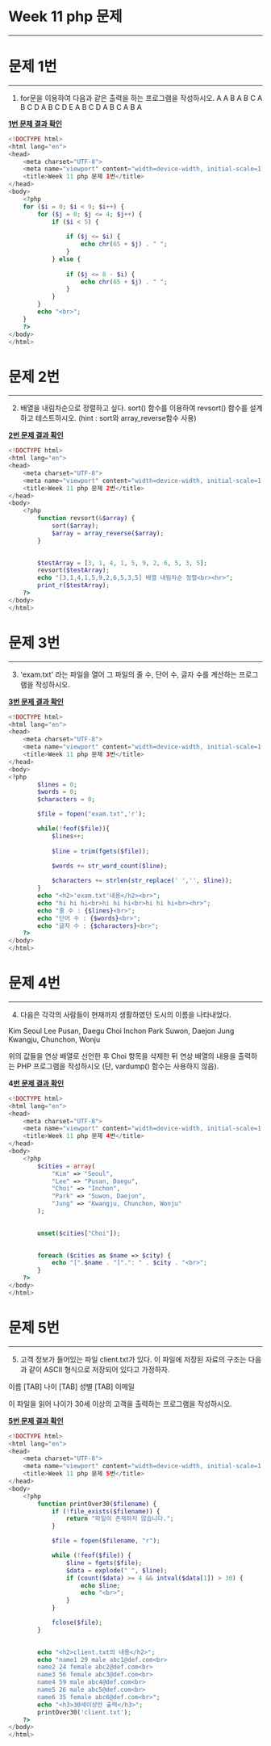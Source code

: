# Week 11 php 문제

---

# 문제 1번

---

1. for문을 이용하여 다음과 같은 출력을 하는 프로그램을 작성하시오.
A
A B
A B C
A B C D
A B C D E
A B C D
A B C
A B
A

**[1번 문제 결과 확인](http://sohahn.dothome.co.kr/Week11/1.php)**

```php
<!DOCTYPE html>
<html lang="en">
<head>
    <meta charset="UTF-8">
    <meta name="viewport" content="width=device-width, initial-scale=1.0">
    <title>Week 11 php 문제 1번</title>
</head>
<body>
    <?php
    for ($i = 0; $i < 9; $i++) {
        for ($j = 0; $j <= 4; $j++) {
            if ($i < 5) {
                
                if ($j <= $i) {
                    echo chr(65 + $j) . " ";
                }
            } else {
                
                if ($j <= 8 - $i) {
                    echo chr(65 + $j) . " ";
                }
            }
        }
        echo "<br>";
    }
    ?>
</body>
</html>
```

# 문제 2번

---

2. 배열을 내림차순으로 정렬하고 싶다. sort() 함수를 이용하여 revsort() 함수를 설계하고 테스트하시오.
(hint : sort와 array_reverse함수 사용)

**[2번 문제 결과 확인](http://sohahn.dothome.co.kr/Week11/2.php)**

```php
<!DOCTYPE html>
<html lang="en">
<head>
    <meta charset="UTF-8">
    <meta name="viewport" content="width=device-width, initial-scale=1.0">
    <title>Week 11 php 문제 2번</title>
</head>
<body>
    <?php
        function revsort(&$array) {
            sort($array);
            $array = array_reverse($array);
        }

        
        $testArray = [3, 1, 4, 1, 5, 9, 2, 6, 5, 3, 5];
        revsort($testArray);
        echo "[3,1,4,1,5,9,2,6,5,3,5] 배열 내림차순 정렬<br><hr>";
        print_r($testArray);
    ?>
</body>
</html>
```

# 문제 3번

---

3.  'exam.txt' 라는 파일을 열어 그 파일의 줄 수, 단어 수, 글자 수를 계산하는 프로그램을 작성하시오.

**[3번 문제 결과 확인](http://sohahn.dothome.co.kr/Week11/3.php)**

```php
<!DOCTYPE html>
<html lang="en">
<head>
    <meta charset="UTF-8">
    <meta name="viewport" content="width=device-width, initial-scale=1.0">
    <title>Week 11 php 문제 3번</title>
</head>
<body>
<?php
        $lines = 0;
        $words = 0;
        $characters = 0;

        $file = fopen("exam.txt",'r');

        while(!feof($file)){
            $lines++;
            
            $line = trim(fgets($file)); 
            
            $words += str_word_count($line);

            $characters += strlen(str_replace(' ','', $line));
        }
        echo "<h2>'exam.txt'내용</h2><br>";
        echo "hi hi hi<br>hi hi hi<br>hi hi hi<br><hr>";
        echo "줄 수 : {$lines}<br>";
        echo "단어 수 : {$words}<br>";
        echo "글자 수 : {$characters}<br>";
    ?>
</body>
</html>
```

# 문제 4번

---

4. 다음은 각각의 사람들이 현재까지 생활하였던 도시의 이름을 나타내었다.

Kim   Seoul
Lee    Pusan, Daegu
Choi   Inchon
Park   Suwon, Daejon
Jung   Kwangju, Chunchon, Wonju

위의 값들을 연상 배열로 선언한 후 Choi 항목을 삭제한 뒤 연상 배열의 내용을 출력하는 PHP 프로그램을 작성하시오 (단, vardump() 함수는 사용하지 않음).

**4[번 문제 결과 확인](http://sohahn.dothome.co.kr/Week11/4.php)**

```php
<!DOCTYPE html>
<html lang="en">
<head>
    <meta charset="UTF-8">
    <meta name="viewport" content="width=device-width, initial-scale=1.0">
    <title>Week 11 php 문제 4번</title>
</head>
<body>
    <?php
        $cities = array(
            "Kim" => "Seoul",
            "Lee" => "Pusan, Daegu",
            "Choi" => "Inchon",
            "Park" => "Suwon, Daejon",
            "Jung" => "Kwangju, Chunchon, Wonju"
        );

        
        unset($cities["Choi"]);

        
        foreach ($cities as $name => $city) {
            echo "[".$name . "]".": " . $city . "<br>";
        }
    ?>
</body>
</html>
```

# 문제 5번

---

5. 고객 정보가 들어있는 파일 client.txt가 있다. 이 파일에 저장된 자료의 구조는 다음과 같이 ASCII 형식으로 저장되어 있다고 가정하자.

이름 [TAB] 나이 [TAB] 성별 [TAB] 이메일

이 파일을 읽어 나이가 30세 이상의 고객을 출력하는 프로그램을 작성하시오.

**[5번 문제 결과 확인](http://sohahn.dothome.co.kr/Week11/5.php)**

```php
<!DOCTYPE html>
<html lang="en">
<head>
    <meta charset="UTF-8">
    <meta name="viewport" content="width=device-width, initial-scale=1.0">
    <title>Week 11 php 문제 5번</title>
</head>
<body>
    <?php
        function printOver30($filename) {
            if (!file_exists($filename)) {
                return "파일이 존재하지 않습니다.";
            }

            $file = fopen($filename, "r");

            while (!feof($file)) {
                $line = fgets($file);
                $data = explode(" ", $line);
                if (count($data) >= 4 && intval($data[1]) > 30) {
                    echo $line;
                    echo "<br>";
                }
            }

            fclose($file);
        }

        
        echo "<h2>client.txt의 내용</h2>";
        echo "name1 29 male abc1@def.com<br>
        name2 24 female abc2@def.com<br>
        name3 56 female abc3@def.com<br>
        name4 59 male abc4@def.com<br>
        name5 26 male abc5@def.com<br>
        name6 35 female abc6@def.com<br>";
        echo "<h3>30세이상만 출력</h3>";
        printOver30('client.txt');
    ?>
</body>
</html>
```
